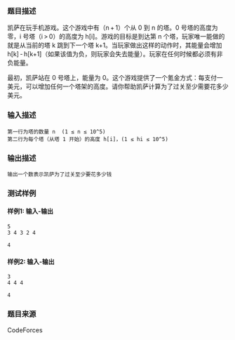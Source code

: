 ### 题目描述

凯萨在玩手机游戏。这个游戏中有（n + 1）个从 0 到 n 的塔。0 号塔的高度为零，i 号塔（i > 0）的高度为 h[i]。游戏的目标是到达第 n 个塔，玩家唯一能做的就是从当前的塔 k 跳到下一个塔 k+1。当玩家做出这样的动作时，其能量会增加 h[k] - h[k+1]（如果该值为负，则玩家会失去能量）。玩家在任何时候都必须有非负能量。

最初，凯萨站在 0 号塔上，能量为 0。这个游戏提供了一个氪金方式：每支付一美元，可以增加任何一个塔架的高度。请你帮助凯萨计算为了过关至少需要花多少美元。

### 输入描述

```
第一行为塔的数量 n  (1 ≤ n ≤ 10^5)
第二行为每个塔（从塔 1 开始）的高度 h[i]，(1 ≤ hi ≤ 10^5) 
```

### 输出描述

```
输出一个数表示凯萨为了过关至少要花多少钱
```

### 测试样例

#### 样例1: 输入-输出

```
5
3 4 3 2 4
```

```
4
```

#### 样例2: 输入-输出

```
3
4 4 4
```

```
4
```

### 题目来源

CodeForces
